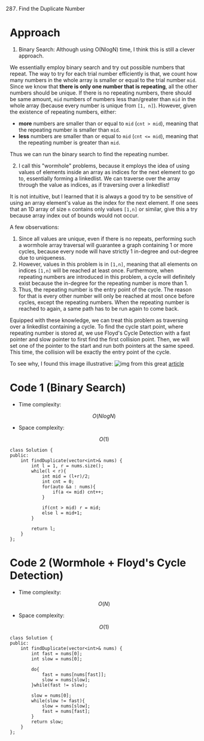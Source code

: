 287. Find the Duplicate Number

# Approach
<!-- Describe your approach to solving the problem. -->
1. Binary Search: Although using O(NlogN) time, I think this is still a clever approach.

We essentially employ binary search and try out possible numbers that repeat. The way to try for each trial number efficiently is that, we count how many numbers in the whole array is smaller or equal to the trial number `mid`. Since we know that **there is only one number that is repeating**, all the other numbers should be unique. If there is no repeating numbers, there should be same amount, `mid` numbers of numbers less than/greater than `mid` in the whole array (because every number is unique from `[1, n]`). However, given the existence of repeating numbers, either:
- **more** numbers are smaller than or equal to `mid` (`cnt > mid`), meaning that the repeating number is smaller than `mid`.
- **less** numbers are smaller than or equal to `mid` (`cnt <= mid`), meaning that the repeating number is greater than `mid`.

Thus we can run the binary search to find the repeating number.

2. I call this "wormhole" problems, because it employs the idea of using values of elements inside an array as indices for the next element to go to, essentially forming a linkedlist. We can traverse over the array through the value as indices, as if traversing over a linkedlist!

It is not intuitive, but I learned that it is always a good try to be sensitive of using an array element's value as the index for the next element. If one sees that an 1D array of size `n` contains only values `[1,n]` or similar, give this a try because array index out of bounds would not occur. 

A few observations:
1. Since all values are unique, even if there is no repeats, performing such a wormhole array traversal will guarantee a graph containing 1 or more cycles, because every node will have strictly 1 in-degree and out-degree due to uniqueness.
2. However, values in this problem is in `[1,n]`, meaning that all elements on indices `[1,n]` will be reached at least once. Furthermore, when repeating numbers are introduced in this problem, a cycle will definitely exist because the in-degree for the repeating number is more than 1.
3. Thus, the repeating number is the entry point of the cycle. The reason for that is every other number will only be reached at most once before cycles, except the repeating numbers. When the repeating number is reached to again, a same path has to be run again to come back.

Equipped with these knowledge, we can treat this problem as traversing over a linkedlist containing a cycle. To find the cycle start point, where repeating number is stored at, we use Floyd's Cycle Detection with a fast pointer and slow pointer to first find the first collision point. Then, we will set one of the pointer to the start and run both pointers at the same speed. This time, the collision will be exactly the entry point of the cycle. 

To see why, I found this image illustrative:
![img](https://miro.medium.com/v2/resize:fit:4800/format:webp/1*n2Jr3A5AuCRNJQWUKZW0Cw.png)
from this great [ article](https://yuminlee2.medium.com/floyds-cycle-detection-algorithm-b27ed50c607f)


# Code 1 (Binary Search)
- Time complexity:
<!-- Add your time complexity here, e.g. $$O(n)$$ -->
$$O(NlogN)$$
- Space complexity:
<!-- Add your space complexity here, e.g. $$O(n)$$ -->
$$O(1)$$
```
class Solution {
public:
    int findDuplicate(vector<int>& nums) {
        int l = 1, r = nums.size();
        while(l < r){
            int mid = (l+r)/2;
            int cnt = 0;
            for(auto &a : nums){
                if(a <= mid) cnt++;
            }

            if(cnt > mid) r = mid;
            else l = mid+1;
        }

        return l;
    }
};
```

# Code 2 (Wormhole + Floyd's Cycle Detection)
- Time complexity:
<!-- Add your time complexity here, e.g. $$O(n)$$ -->
$$O(N)$$
- Space complexity:
<!-- Add your space complexity here, e.g. $$O(n)$$ -->
$$O(1)$$
```
class Solution {
public:
    int findDuplicate(vector<int>& nums) {
        int fast = nums[0];
        int slow = nums[0];

        do{
            fast = nums[nums[fast]];
            slow = nums[slow];
        }while(fast != slow);

        slow = nums[0];
        while(slow != fast){
            slow = nums[slow];
            fast = nums[fast];
        }
        return slow;
    }
};
```